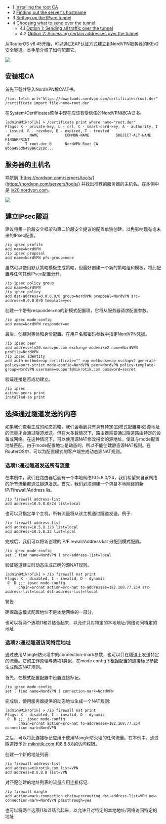 -   1 [Installing the root CA](https://help.mikrotik.com/docs/display/ROS/IKEv2+EAP+between+NordVPN+and+RouterOS#IKEv2EAPbetweenNordVPNandRouterOS-InstallingtherootCA)
-   2 [Finding out the server's hostname](https://help.mikrotik.com/docs/display/ROS/IKEv2+EAP+between+NordVPN+and+RouterOS#IKEv2EAPbetweenNordVPNandRouterOS-Findingouttheserver'shostname)
-   3 [Setting up the IPsec tunnel](https://help.mikrotik.com/docs/display/ROS/IKEv2+EAP+between+NordVPN+and+RouterOS#IKEv2EAPbetweenNordVPNandRouterOS-SettinguptheIPsectunnel)
-   4 [Choosing what to send over the tunnel](https://help.mikrotik.com/docs/display/ROS/IKEv2+EAP+between+NordVPN+and+RouterOS#IKEv2EAPbetweenNordVPNandRouterOS-Choosingwhattosendoverthetunnel)
    -   4.1 [Option 1: Sending all traffic over the tunnel](https://help.mikrotik.com/docs/display/ROS/IKEv2+EAP+between+NordVPN+and+RouterOS#IKEv2EAPbetweenNordVPNandRouterOS-Option1:Sendingalltrafficoverthetunnel)
    -   4.2 [Option 2: Accessing certain addresses over the tunnel](https://help.mikrotik.com/docs/display/ROS/IKEv2+EAP+between+NordVPN+and+RouterOS#IKEv2EAPbetweenNordVPNandRouterOS-Option2:Accessingcertainaddressesoverthetunnel)

从RouterOS v6.45开始，可以通过EAP认证方式建立到NordVPN服务器的IKEv2安全隧道。本手册介绍了如何配置它。

![](https://help.mikrotik.com/docs/download/attachments/125992982/IPsec.png?version=1&modificationDate=1652681600039&api=v2)

## 安装根CA

首先下载并导入NordVPN根CA证书。

```
/tool fetch url="https://downloads.nordvpn.com/certificates/root.der"
/certificate import file-name=root.der

```

在System/Certificates菜单中现在应该有受信任的NordVPN根CA证书。

```shell
[admin@MikroTik] > /certificate print where name~"root.der"
Flags: K - private-key, L - crl, C - smart-card-key, A - authority, I - issued, R - revoked, E - expired, T - trusted 
 #         NAME            COMMON-NAME            SUBJECT-ALT-NAME                                         FINGERPRINT           
 0       T root.der_0      NordVPN Root CA                                                                 8b5a495db498a6c2c8c...

```

## 服务器的主机名

导航到 [https://nordvpn.com/servers/tools/](https://nordvpn.com/servers/tools/) 并找出推荐的服务器的主机名。在本例中是 [lv20.nordvpn.com](http://lv20.nordvpn.com)。

![](https://help.mikrotik.com/docs/download/attachments/125992982/Nordvpn_hostname.png?version=1&modificationDate=1652439438089&api=v2)

## 建立IPsec隧道

建议将第一阶段安全框架和第二阶段安全提议的配置单独创建，以免影响现有或未来的IPsec配置。

```shell
/ip ipsec profile
add name=NordVPN
/ip ipsec proposal
add name=NordVPN pfs-group=none

```

虽然可以使用默认策略模板生成策略，但最好创建一个新的策略组和模板，将此配置与任何其他IPsec配置分开。

```shell
/ip ipsec policy group
add name=NordVPN
/ip ipsec policy
add dst-address=0.0.0.0/0 group=NordVPN proposal=NordVPN src-address=0.0.0.0/0 template=yes

```

创建一个带有responder=no的新模式配置项，它将从服务器请求配置参数。

```shell
/ip ipsec mode-config
add name=NordVPN responder=no

```

最后，创建对等体和身份配置。在用户名和密码参数中指定NordVPN凭据。

```shell
/ip ipsec peer
add address=lv20.nordvpn.com exchange-mode=ike2 name=NordVPN profile=NordVPN
/ip ipsec identity
add auth-method=eap certificate="" eap-methods=eap-mschapv2 generate-policy=port-strict mode-config=NordVPN peer=NordVPN policy-template-group=NordVPN username=support@mikrotik.com password=secret

```

验证连接是否成功建立。

```
/ip ipsec
active-peers print
installed-sa print

```

## 选择通过隧道发送的内容

如果我们查看生成的动态策略，我们会看到只有具有特定(由模式配置接收)源地址的流量才会通过隧道发送。但在大多数情况下，路由器需要通过隧道路由特定的设备或网络。在这种情况下，可以使用源NAT修改报文的源地址，使其与mode配置地址匹配。由于mode配置地址是动态的，所以不能创建静态源NAT规则。在RouterOS中，可以为配置模式的客户端生成动态源NAT规则。

### 选项1:通过隧道发送所有流量

在本例中，我们在路由器后面有一个本地网络10.5.8.0/24，我们希望来自该网络的所有流量都通过隧道发送。首先，我们必须创建一个包含本地网络的新IP/Firewall/Address lis。

```
/ip firewall address-list
add address=10.5.8.0/24 list=local

```

也可以只指定单个主机，所有流量将从该主机通过隧道发送。例子:

```shell
/ip firewall address-list
add address=10.5.8.120 list=local
add address=10.5.8.23 list=local

```

完成后，我们可以将新创建的IP/Firewall/Address list 分配到模式配置。

```
/ip ipsec mode-config
set [ find name=NordVPN ] src-address-list=local

```

验证隧道建立时动态生成正确的源NAT规则。

```shell
[admin@MikroTik] > /ip firewall nat print 
Flags: X - disabled, I - invalid, D - dynamic 
 0  D ;;; ipsec mode-config
      chain=srcnat action=src-nat to-addresses=192.168.77.254 src-address-list=local dst-address-list=!local

```

警告

确保动态模式配置地址不是本地网络的一部分。

也可以将两个选项(1和2)结合起来，以允许只对特定的本地地址/网络访问特定的地址

### 选项2:通过隧道访问特定地址

通过使用Mangle防火墙中的connection-mark参数，也可以只在隧道上发送特定的流量。它的工作原理与选项1类似，在mode config下根据配置的连接标记参数生成动态NAT规则。

首先，在模式配置配置中设置连接标记。

```
/ip ipsec mode-config
set [ find name=NordVPN ] connection-mark=NordVPN

```

完成后，使用服务器提供的动态地址生成一个NAT规则:

```shell
[admin@MikroTik] > /ip firewall nat print 
Flags: X - disabled, I - invalid, D - dynamic 
 0  D ;;; ipsec mode-config
      chain=srcnat action=src-nat to-addresses=192.168.77.254 connection-mark=NordVPN 

```

之后，可以将此连接标记应用于使用Mangle防火墙的任何流量。在本例中，通过隧道授予对 [mikrotik.com](http://mikrotik.com) 和8.8.8.8的访问权限。

创建一个新的地址列表:

```shell
/ip firewall address-list
add address=mikrotik.com list=VPN
add address=8.8.8.8 list=VPN

```

对匹配创建的地址列表的流量应用连接标记:

```shell
/ip firewall mangle
add action=mark-connection chain=prerouting dst-address-list=VPN new-connection-mark=NordVPN passthrough=yes

```

也可以将两个选项(1和2)结合起来，以允许只对特定的本地地址/网络访问特定的地址